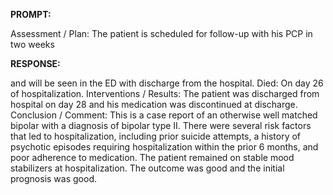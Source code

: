**PROMPT:**

Assessment / Plan: The patient is scheduled for follow-up with his PCP in two weeks

**RESPONSE:**

  and will be seen in the ED with discharge from the hospital.  Died: On day 26 of hospitalization.  Interventions / Results: The patient was discharged from hospital on day 28 and his medication was discontinued at discharge.  Conclusion / Comment:  This is a case report of an otherwise well matched bipolar with a diagnosis of bipolar type II. There were several risk factors that led to hospitalization, including prior suicide attempts, a history of psychotic episodes requiring hospitalization within the prior 6 months, and poor adherence to medication. The patient remained on stable mood stabilizers at hospitalization. The outcome was good and the initial prognosis was good.